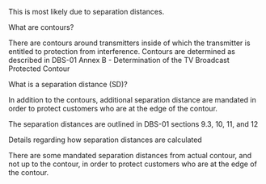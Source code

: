 This is most likely due to separation distances.



What are contours?

There are contours around transmitters inside of which the transmitter is entitled to protection from interference. Contours are determined as described in DBS-01 Annex B - Determination of the TV Broadcast Protected Contour



What is a separation distance \(SD\)?

In addition to the contours, additional separation distance are mandated in order to protect customers who are at the edge of the contour. 

The separation distances are outlined in DBS-01 sections 9.3, 10, 11, and 12

Details regarding how separation distances are calculated 

There are some mandated separation distances from actual contour, and not up to the contour, in order to protect customers who are at the edge of the contour.

